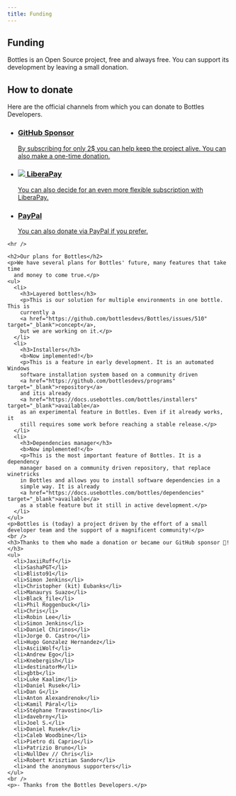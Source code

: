 ```yaml
---
title: Funding
---
```


<section class="heading">
  <div class="container large">
    <h1><ion-icon class="icon" name="heart-circle-outline"></ion-icon> Funding</h1>
    <p>Bottles is an Open Source project, free and always free. You can support its development by leaving a small
      donation.</p>
  </div>
</section>

<section class="page">
  <div class="container large">
    <h2>How to donate</h2>
    <p>Here are the official channels from which you can donate to Bottles
      Developers.</p>
    <ul class="cards store has-hover">
      <li class="link">
        <a href="https://github.com/sponsors/bottlesdevs" title="Support Bottles Developers on GitHub">
          <h3><ion-icon class="icon" name="logo-github"></ion-icon> GitHub Sponsor</h3>
          <p>By subscribing for only 2$ you can help keep the project alive. You can also make a one-time donation.</p>
        </a>
      </li>
      <li class="link">
        <a href="https://liberapay.com/bottles">
          <h3><img class="icon" src="/uploads/liberapay_logo_black.svg" /> LiberaPay</h3>
          <p>You can also decide for an even more flexible subscription with LiberaPay.</p>
        </a>
      </li>
      <li class="link">
        <a href="https://paypal.me/MirkoBrombin">
          <h3><ion-icon class="icon" name="logo-paypal"></ion-icon> PayPal</h3>
          <p>You can also donate via PayPal if you prefer.</p>
        </a>
      </li>
    </ul>

    <hr />

    <h2>Our plans for Bottles</h2>
    <p>We have several plans for Bottles' future, many features that take time
      and money to come true.</p>
    <ul>
      <li>
        <h3>Layered bottles</h3>
        <p>This is our solution for multiple environments in one bottle. This is
        currently a 
        <a href="https://github.com/bottlesdevs/Bottles/issues/510" target="_blank">concept</a>,
        but we are working on it.</p>
      </li>
      <li>
        <h3>Installers</h3>
        <b>Now implemented!</b>
        <p>This is a feature in early development. It is an automated Windows 
        software installation system based on a community driven 
        <a href="https://github.com/bottlesdevs/programs" target="_blank">repository</a> 
        and itis already 
        <a href="https://docs.usebottles.com/bottles/installers" target="_blank">available</a>
        as an experimental feature in Bottles. Even if it already works, it 
        still requires some work before reaching a stable release.</p>
      </li>
      <li>
        <h3>Dependencies manager</h3>
        <b>Now implemented!</b>
        <p>This is the most important feature of Bottles. It is a dependency
        manager based on a community driven repository, that replace winetricks 
        in Bottles and allows you to install software dependencies in a 
        simple way. It is already 
        <a href="https://docs.usebottles.com/bottles/dependencies" target="_blank">available</a>
        as a stable feature but it still in active development.</p>
      </li>
    </ul>
    <p>Bottles is (today) a project driven by the effort of a small developer team and the support of a magnificent community!</p>
    <br />
    <h3>Thanks to them who made a donation or became our GitHub sponsor 💖!</h3>
    <ul>
      <li>JaxiiRuff</li>
      <li>SashaPGT</li>
      <li>Blisto91</li>
      <li>Simon Jenkins</li>
      <li>Christopher (kit) Eubanks</li>
      <li>Manaurys Suazo</li>
      <li>Black_file</li>
      <li>Phil Roggenbuck</li>
      <li>Chris</li>
      <li>Robin Lee</li>
      <li>Simon Jenkins</li>
      <li>Daniel Chirinos</li>
      <li>Jorge O. Castro</li>
      <li>Hugo Gonzalez Hernandez</li>
      <li>AsciiWolf</li>
      <li>Andrew Ego</li>
      <li>Knebergish</li>
      <li>destinatorM</li>
      <li>gbtb</li>
      <li>Luke Kaalim</li>
      <li>Daniel Rusek</li>
      <li>Dan G</li>
      <li>Anton Alexandrenok</li>
      <li>Kamil Páral</li>
      <li>Stéphane Travostino</li>
      <li>davebrny</li>
      <li>Joel S.</li>
      <li>Daniel Rusek</li>
      <li>Caleb Woodbine</li>
      <li>Pietro di Caprio</li>
      <li>Patrizio Bruno</li>
      <li>NullDev // Chris</li>
      <li>Robert Krisztian Sandor</li>
      <li>and the anonymous supporters</li>
    </ul>
    <br />
    <p>- Thanks from the Bottles Developers.</p>
  </div>
</section>
